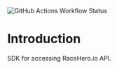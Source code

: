 ![GitHub Actions Workflow Status](https://img.shields.io/github/actions/workflow/status/big-mission-motorsports/racehero-sdk/build.yml)
# Introduction 
SDK for accessing RaceHero.io API.
